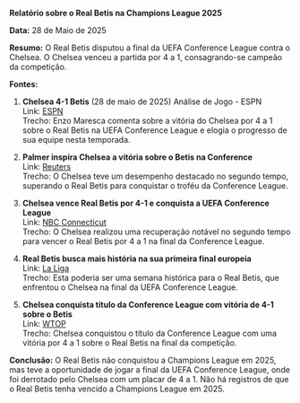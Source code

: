 **Relatório sobre o Real Betis na Champions League 2025**  

**Data:** 28 de Maio de 2025  

**Resumo:** O Real Betis disputou a final da UEFA Conference League contra o Chelsea. O Chelsea venceu a partida por 4 a 1, consagrando-se campeão da competição.  

**Fontes:**  
1. **Chelsea 4-1 Betis** (28 de maio de 2025) Análise de Jogo - ESPN  
   Link: [ESPN](https://www.espn.com/soccer/report/_/gameId/733676)  
   Trecho: Enzo Maresca comenta sobre a vitória do Chelsea por 4 a 1 sobre o Real Betis na UEFA Conference League e elogia o progresso de sua equipe nesta temporada.

2. **Palmer inspira Chelsea a vitória sobre o Betis na Conference**  
   Link: [Reuters](https://www.reuters.com/sports/soccer/palmer-inspires-chelsea-victory-conference-league-final-2025-05-28/)  
   Trecho: O Chelsea teve um desempenho destacado no segundo tempo, superando o Real Betis para conquistar o troféu da Conference League.

3. **Chelsea vence Real Betis por 4-1 e conquista a UEFA Conference League**  
   Link: [NBC Connecticut](https://www.nbcconnecticut.com/news/sports/soccer/chelsea-real-betis-conference-final-score/3575059/)  
   Trecho: O Chelsea realizou uma recuperação notável no segundo tempo para vencer o Real Betis por 4 a 1 na final da Conference League.

4. **Real Betis busca mais história na sua primeira final europeia**  
   Link: [La Liga](https://www.laliga.com/en-US/news/real-betis-look-to-make-more-history-in-their-first-ever-european-final)  
   Trecho: Esta poderia ser uma semana histórica para o Real Betis, que enfrentou o Chelsea na final da UEFA Conference League.

5. **Chelsea conquista título da Conference League com vitória de 4-1 sobre o Betis**  
   Link: [WTOP](https://wtop.com/sports/2025/05/chelsea-wins-conference-league-title-with-4-1-victory-over-real-betis-in-final-of-europes-third-tier-competition/)  
   Trecho: Chelsea conquistou o título da Conference League com uma vitória por 4 a 1 sobre o Real Betis na final da competição.

**Conclusão:** O Real Betis não conquistou a Champions League em 2025, mas teve a oportunidade de jogar a final da UEFA Conference League, onde foi derrotado pelo Chelsea com um placar de 4 a 1. Não há registros de que o Real Betis tenha vencido a Champions League em 2025.